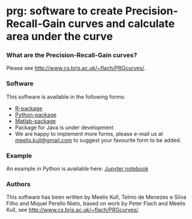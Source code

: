 # prg: software to create Precision-Recall-Gain curves and calculate area under the curve 

### What are the Precision-Recall-Gain curves?

Please see http://www.cs.bris.ac.uk/~flach/PRGcurves/.

### Software

This software is available in the following forms:

* [R-package](R_package)
* [Python-package](Python_package)
* [Matlab-package](Matlab_package)
* Package for Java is under development
* We are happy to implement more forms, please e-mail us at meelis.kull@gmail.com to suggest your favourite form to be added.

### Example

An example in Python is available here: [Jupyter notebook](jupyter_notebook/python_prg.ipynb)

### Authors

This software has been written by Meelis Kull, Telmo de Menezes e Silva Filho and Miquel Perello Nieto, based on work by Peter Flach and Meelis Kull, see http://www.cs.bris.ac.uk/~flach/PRGcurves/.

